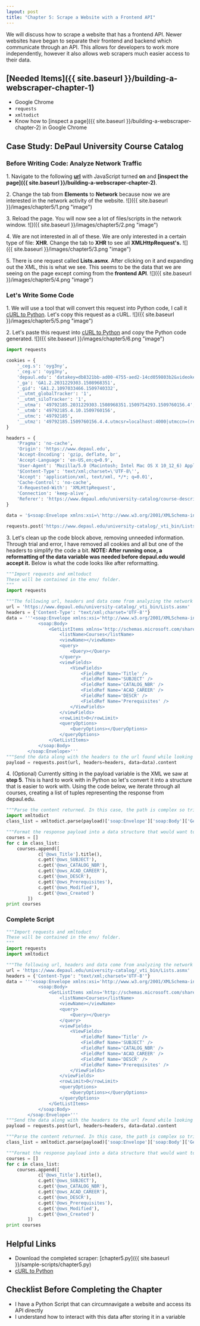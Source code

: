 ```yaml
---
layout: post
title: "Chapter 5: Scrape a Website with a Frontend API"
---
```



We will discuss how to scrape a website that has a frontend API. Newer websites have began to separate their frontend and backend which communicate through an API. This allows for developers to work more independently, however it also allows web scrapers much easier access to their data.


## [Needed Items]({{ site.baseurl }}/building-a-webscraper-chapter-1)

- Google Chrome
- `requests`
- `xmltodict`
- Know how to [inspect a page]({{ site.baseurl }}/building-a-webscraper-chapter-2) in Google Chrome

## Case Study: DePaul University Course Catalog

### Before Writing Code: Analyze Network Traffic 

1\. Navigate to the following **[url](https://www.depaul.edu/university-catalog/course-descriptions/Pages/default.aspx)** with JavaScript turned **on** and **[inspect the page]({{ site.baseurl }}/building-a-webscraper-chapter-2)**. 

2\. Change the tab from **Elements** to **Network** because now we are interested in the network activity of the website. ![]({{ site.baseurl }}/images/chapter5/1.png "image")

3\. Reload the page. You will now see a lot of files/scripts in the network window. ![]({{ site.baseurl }}/images/chapter5/2.png "image")

4\. We are not interested in all of these. We are only interested in a certain type of file: **XHR**. Change the tab to **XHR** to see all **XMLHttpRequest's.** ![]({{ site.baseurl }}/images/chapter5/3.png "image")

5\. There is one request called **Lists.asmx**. After clicking on it and expanding out the XML, this is what we see. This seems to be the data that we are seeing on the page except coming from the **frontend API**. ![]({{ site.baseurl }}/images/chapter5/4.png "image")


### Let's Write Some Code

1\. We will use a tool that will convert this request into Python code, I call it [cURL to Python](https://curl.trillworks.com/). Let's copy this request as a cURL. ![]({{ site.baseurl }}/images/chapter5/5.png "image")

2\. Let's paste this request into [cURL to Python](https://curl.trillworks.com/) and copy the Python code generated. ![]({{ site.baseurl }}/images/chapter5/6.png "image")

```python
import requests

cookies = {
    '_ceg.s': 'oyg3ny',
    '_ceg.u': 'oyg3ny',
    'depaul.edu': 'datakey=db8321bb-ad00-4755-aed2-14cd059803b2&videokey=6aee44ac-78af-4b2d-b41a-27effbf73772&lectureid=300584',
    '_ga': 'GA1.2.2031229303.1508968351',
    '_gid': 'GA1.2.1097033466.1509740332',
    '__utmt_globalTracker': '1',
    '__utmt_siloTracker': '1',
    '__utma': '49792185.2031229303.1508968351.1509754293.1509760156.4',
    '__utmb': '49792185.4.10.1509760156',
    '__utmc': '49792185',
    '__utmz': '49792185.1509760156.4.4.utmcsr=localhost:4000|utmccn=(referral)|utmcmd=referral|utmcct=/building-a-webscraper-chapter-5',
}

headers = {
    'Pragma': 'no-cache',
    'Origin': 'https://www.depaul.edu',
    'Accept-Encoding': 'gzip, deflate, br',
    'Accept-Language': 'en-US,en;q=0.9',
    'User-Agent': 'Mozilla/5.0 (Macintosh; Intel Mac OS X 10_12_6) AppleWebKit/537.36 (KHTML, like Gecko) Chrome/62.0.3202.75 Safari/537.36',
    '$Content-Type': 'text/xml;charset=\'UTF-8\'',
    'Accept': 'application/xml, text/xml, */*; q=0.01',
    'Cache-Control': 'no-cache',
    'X-Requested-With': 'XMLHttpRequest',
    'Connection': 'keep-alive',
    'Referer': 'https://www.depaul.edu/university-catalog/course-descriptions/Pages/default.aspx',
}

data = '$<soap:Envelope xmlns:xsi=\'http://www.w3.org/2001/XMLSchema-instance\' xmlns:xsd=\'http://www.w3.org/2001/XMLSchema\' xmlns:soap=\'http://schemas.xmlsoap.org/soap/envelope/\'><soap:Body><GetListItems xmlns=\'http://schemas.microsoft.com/sharepoint/soap/\'><listName>Courses</listName><viewName></viewName><query><Query><Where><Eq><FieldRef Name=\'SUBJECT_NAME\'/><Value Type=\'Text\'><![CDATA[Accountancy]]></Value></Eq></Where><OrderBy><FieldRef Name=\'SUBJECT\' Ascending=\'True\' /><FieldRef Name=\'CATALOG_NBR\' Ascending=\'True\' /></OrderBy></Query></query><viewFields><ViewFields><FieldRef Name=\'Title\' /><FieldRef Name=\'SUBJECT\' /><FieldRef Name=\'CATALOG_NBR\' /><FieldRef Name=\'ACAD_CAREER\' /><FieldRef Name=\'DESCR\' /><FieldRef Name=\'Prerequisites\' /></ViewFields></viewFields><rowLimit>0</rowLimit><queryOptions><QueryOptions></QueryOptions></queryOptions></GetListItems></soap:Body></soap:Envelope>'

requests.post('https://www.depaul.edu/university-catalog/_vti_bin/Lists.asmx', headers=headers, cookies=cookies, data=data)
```

3\. Let's clean up the code block above, removing unneeded information. Through trial and error, I have removed all cookies and all but one of the headers to simplify the code a bit. **NOTE: After running once, a reformatting of the data variable was needed before depaul.edu would accept it.** Below is what the code looks like after reformatting.
```python
"""Import requests and xmltoduct
These will be contained in the env/ folder.
"""
import requests

"""The following url, headers and data come from analyzing the network activity of the website."""
url = 'https://www.depaul.edu/university-catalog/_vti_bin/Lists.asmx'
headers = {'Content-Type': "text/xml;charset='UTF-8'"}
data = '''<soap:Envelope xmlns:xsi='http://www.w3.org/2001/XMLSchema-instance' xmlns:xsd='http://www.w3.org/2001/XMLSchema' xmlns:soap='http://schemas.xmlsoap.org/soap/envelope/'>
            <soap:Body>
                <GetListItems xmlns='http://schemas.microsoft.com/sharepoint/soap/'>
                    <listName>Courses</listName>
                    <viewName></viewName>
                    <query>
                        <Query></Query>
                    </query>
                    <viewFields>
                        <ViewFields>
                            <FieldRef Name='Title' />
                            <FieldRef Name='SUBJECT' />
                            <FieldRef Name='CATALOG_NBR' />
                            <FieldRef Name='ACAD_CAREER' />
                            <FieldRef Name='DESCR' />
                            <FieldRef Name='Prerequisites' />
                        </ViewFields>
                    </viewFields>
                    <rowLimit>0</rowLimit>
                    <queryOptions>
                        <QueryOptions></QueryOptions>
                    </queryOptions>
                </GetListItems>
            </soap:Body>
        </soap:Envelope>'''
"""Send the data along with the headers to the url found while looking at the XHR reqquests."""
payload = requests.post(url, headers=headers, data=data).content
```

4\. (Optional) Currently sitting in the payload variable is the XML we saw at **step 5**. This is hard to work with in Python so let's convert it into a structure that is easier to work with. Using the code below, we iterate through all courses, creating a list of tuples representing the response from depaul.edu. 

```python
"""Parse the content returned. In this case, the path is complex so trial and error works best."""
import xmltodict
class_list = xmltodict.parse(payload)['soap:Envelope']['soap:Body']['GetListItemsResponse']['GetListItemsResult']['listitems']['rs:data']['z:row']

"""Format the response payload into a data structure that would want to be used later."""
courses = []
for c in class_list:
    courses.append([
            c['@ows_Title'].title(),
            c.get('@ows_SUBJECT'),
            c.get('@ows_CATALOG_NBR'),
            c.get('@ows_ACAD_CAREER'),
            c.get('@ows_DESCR'),
            c.get('@ows_Prerequisites'),
            c.get('@ows_Modified'),
            c.get('@ows_Created')
        ])
print courses
```


### Complete Script
```python
"""Import requests and xmltoduct
These will be contained in the env/ folder.
"""
import requests
import xmltodict

"""The following url, headers and data come from analyzing the network activity of the website."""
url = 'https://www.depaul.edu/university-catalog/_vti_bin/Lists.asmx'
headers = {'Content-Type': "text/xml;charset='UTF-8'"}
data = '''<soap:Envelope xmlns:xsi='http://www.w3.org/2001/XMLSchema-instance' xmlns:xsd='http://www.w3.org/2001/XMLSchema' xmlns:soap='http://schemas.xmlsoap.org/soap/envelope/'>
            <soap:Body>
                <GetListItems xmlns='http://schemas.microsoft.com/sharepoint/soap/'>
                    <listName>Courses</listName>
                    <viewName></viewName>
                    <query>
                        <Query></Query>
                    </query>
                    <viewFields>
                        <ViewFields>
                            <FieldRef Name='Title' />
                            <FieldRef Name='SUBJECT' />
                            <FieldRef Name='CATALOG_NBR' />
                            <FieldRef Name='ACAD_CAREER' />
                            <FieldRef Name='DESCR' />
                            <FieldRef Name='Prerequisites' />
                        </ViewFields>
                    </viewFields>
                    <rowLimit>0</rowLimit>
                    <queryOptions>
                        <QueryOptions></QueryOptions>
                    </queryOptions>
                </GetListItems>
            </soap:Body>
        </soap:Envelope>'''
"""Send the data along with the headers to the url found while looking at the XHR reqquests."""
payload = requests.post(url, headers=headers, data=data).content

"""Parse the content returned. In this case, the path is complex so trial and error works best."""
class_list = xmltodict.parse(payload)['soap:Envelope']['soap:Body']['GetListItemsResponse']['GetListItemsResult']['listitems']['rs:data']['z:row']

"""Format the response payload into a data structure that would want to be used later."""
courses = []
for c in class_list:
    courses.append([
            c['@ows_Title'].title(),
            c.get('@ows_SUBJECT'),
            c.get('@ows_CATALOG_NBR'),
            c.get('@ows_ACAD_CAREER'),
            c.get('@ows_DESCR'),
            c.get('@ows_Prerequisites'),
            c.get('@ows_Modified'),
            c.get('@ows_Created')
        ])
print courses

```


## Helpful Links
- Download the completed scraper: [chapter5.py]({{ site.baseurl }}/sample-scripts/chapter5.py)
- [cURL to Python](https://curl.trillworks.com/)


## Checklist Before Completing the Chapter
- I have a Python Script that can circumnavigate a website and access its API directly
- I understand how to interact with this data after storing it in a variable
